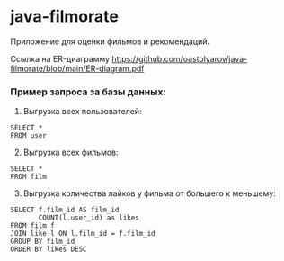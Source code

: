 # java-filmorate
Приложение для оценки фильмов и рекомендаций.

Ссылка на ER-диаграмму https://github.com/oastolyarov/java-filmorate/blob/main/ER-diagram.pdf

### Пример запроса за базы данных:
1. Выгрузка всех пользователей:
```
SELECT *
FROM user
```

2. Выгрузка всех фильмов:
```
SELECT *
FROM film
```

3. Выгрузка количества лайков у фильма от большего к меньшему:
```
SELECT f.film_id AS film_id
       COUNT(l.user_id) as likes
FROM film f
JOIN like l ON l.film_id = f.film_id
GROUP BY film_id
ORDER BY likes DESC
```
